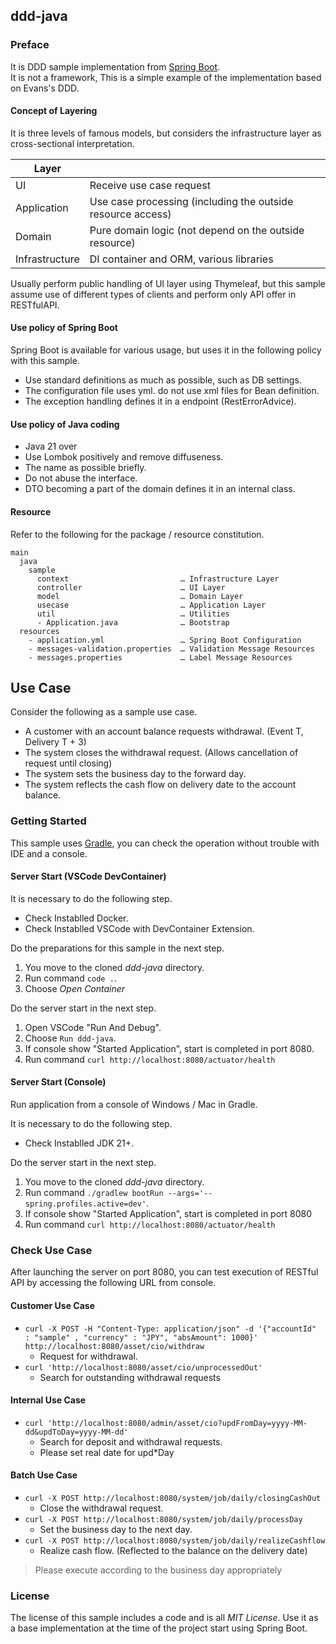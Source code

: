 ddd-java
---

### Preface

It is DDD sample implementation from [Spring Boot](http://projects.spring.io/spring-boot/).  
It is not a framework, This is a simple example of the implementation based on Evans's DDD.


#### Concept of Layering

It is three levels of famous models, but considers the infrastructure layer as cross-sectional interpretation.

| Layer          |                                                            |
| -------------- | ----------------------------------------------------------- |
| UI             | Receive use case request                                    |
| Application    | Use case processing (including the outside resource access) |
| Domain         | Pure domain logic (not depend on the outside resource) |
| Infrastructure | DI container and ORM, various libraries |

Usually perform public handling of UI layer using Thymeleaf, but this sample assume use of different types of clients and perform only API offer in RESTfulAPI.

#### Use policy of Spring Boot

Spring Boot is available for various usage, but uses it in the following policy with this sample.

- Use standard definitions as much as possible, such as DB settings.
- The configuration file uses yml. do not use xml files for Bean definition.
- The exception handling defines it in a endpoint (RestErrorAdvice).

#### Use policy of Java coding

- Java 21 over
- Use Lombok positively and remove diffuseness.
- The name as possible briefly.
- Do not abuse the interface.
- DTO becoming a part of the domain defines it in an internal class.

#### Resource

Refer to the following for the package / resource constitution.

```
main
  java
    sample
      context                         … Infrastructure Layer
      controller                      … UI Layer
      model                           … Domain Layer
      usecase                         … Application Layer
      util                            … Utilities
      - Application.java              … Bootstrap
  resources
    - application.yml                 … Spring Boot Configuration
    - messages-validation.properties  … Validation Message Resources
    - messages.properties             … Label Message Resources
```

## Use Case

Consider the following as a sample use case.

- A customer with an account balance requests withdrawal. (Event T, Delivery T + 3)
- The system closes the withdrawal request. (Allows cancellation of request until closing)
- The system sets the business day to the forward day.
- The system reflects the cash flow on delivery date to the account balance.

### Getting Started

This sample uses [Gradle](https://gradle.org/), you can check the operation without trouble with IDE and a console.

#### Server Start (VSCode DevContainer)

It is necessary to do the following step.

- Check Instablled Docker.
- Check Instablled VSCode with DevContainer Extension.

Do the preparations for this sample in the next step.

1. You move to the cloned *ddd-java* directory.
1. Run command `code .`.
1. Choose *Open Container*

Do the server start in the next step.

1. Open VSCode "Run And Debug".
1. Choose `Run ddd-java`.
1. If console show "Started Application", start is completed in port 8080.
1. Run command `curl http://localhost:8080/actuator/health`

#### Server Start (Console)

Run application from a console of Windows / Mac in Gradle.

It is necessary to do the following step.

- Check Instablled JDK 21+.

Do the server start in the next step.

1. You move to the cloned *ddd-java* directory.
1. Run command `./gradlew bootRun --args='--spring.profiles.active=dev'`.
1. If console show "Started Application", start is completed in port 8080
1. Run command `curl http://localhost:8080/actuator/health`

### Check Use Case

After launching the server on port 8080, you can test execution of RESTful API by accessing the following URL from console.

#### Customer Use Case

- `curl -X POST -H "Content-Type: application/json" -d '{"accountId"  : "sample" , "currency" : "JPY", "absAmount": 1000}' http://localhost:8080/asset/cio/withdraw`
    - Request for withdrawal.
- `curl 'http://localhost:8080/asset/cio/unprocessedOut'`
    - Search for outstanding withdrawal requests

#### Internal Use Case

- `curl 'http://localhost:8080/admin/asset/cio?updFromDay=yyyy-MM-dd&updToDay=yyyy-MM-dd'`
    - Search for deposit and withdrawal requests.
    - Please set real date for upd\*Day

#### Batch Use Case

- `curl -X POST http://localhost:8080/system/job/daily/closingCashOut`
    - Close the withdrawal request.
- `curl -X POST http://localhost:8080/system/job/daily/processDay`
    - Set the business day to the next day.
- `curl -X POST http://localhost:8080/system/job/daily/realizeCashflow`
    - Realize cash flow. (Reflected to the balance on the delivery date)

> Please execute according to the business day appropriately

### License

The license of this sample includes a code and is all *MIT License*.
Use it as a base implementation at the time of the project start using Spring Boot.
